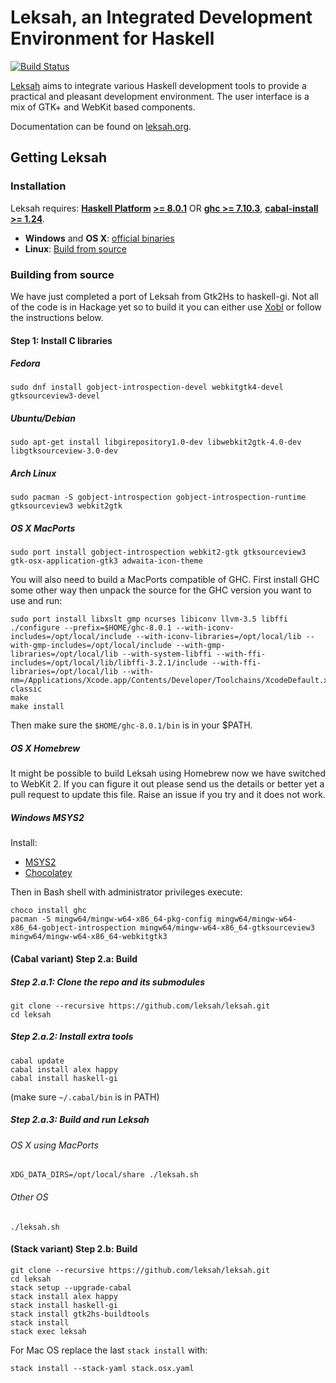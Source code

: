 # Leksah, an Integrated Development Environment for Haskell

[![Build Status](https://secure.travis-ci.org/leksah/leksah.png)](http://travis-ci.org/leksah/leksah)

[Leksah](http://leksah.org/) aims to integrate various Haskell development
tools to provide a practical and pleasant development environment.
The user interface is a mix of GTK+ and WebKit based components.

Documentation can be found on [leksah.org](http://leksah.org/).

## Getting Leksah
### Installation
Leksah requires: **[Haskell Platform](https://www.haskell.org/platform/) [>= 8.0.1](https://www.haskell.org/platform/contents.html)** OR **[ghc >= 7.10.3](https://www.haskell.org/ghc/download)**, **[cabal-install >= 1.24](https://www.haskell.org/cabal/download.html)**.

* **Windows** and **OS X**: [official binaries](https://github.com/leksah/leksah/wiki/download)
* **Linux**: [Build from source](https://github.com/leksah/leksah#building-from-source)

### Building from source
We have just completed a port of Leksah from Gtk2Hs to haskell-gi. Not all of the code is in Hackage yet so to build it you can either use [Xobl](xobl/Readme.md) or follow the instructions below.

#### Step 1: Install C libraries

##### Fedora
`sudo dnf install gobject-introspection-devel webkitgtk4-devel gtksourceview3-devel`

##### Ubuntu/Debian
`sudo apt-get install libgirepository1.0-dev libwebkit2gtk-4.0-dev libgtksourceview-3.0-dev`

##### Arch Linux
`sudo pacman -S gobject-introspection gobject-introspection-runtime gtksourceview3 webkit2gtk`

##### OS X MacPorts
`sudo port install gobject-introspection webkit2-gtk gtksourceview3 gtk-osx-application-gtk3 adwaita-icon-theme`

You will also need to build a MacPorts compatible of GHC. First install GHC some other way then unpack the source for the GHC version you want to use and run:

    sudo port install libxslt gmp ncurses libiconv llvm-3.5 libffi
    ./configure --prefix=$HOME/ghc-8.0.1 --with-iconv-includes=/opt/local/include --with-iconv-libraries=/opt/local/lib --with-gmp-includes=/opt/local/include --with-gmp-libraries=/opt/local/lib --with-system-libffi --with-ffi-includes=/opt/local/lib/libffi-3.2.1/include --with-ffi-libraries=/opt/local/lib --with-nm=/Applications/Xcode.app/Contents/Developer/Toolchains/XcodeDefault.xctoolchain/usr/bin/nm-classic
    make
    make install

Then make sure the `$HOME/ghc-8.0.1/bin` is in your $PATH.

##### OS X Homebrew
It might be possible to build Leksah using Homebrew now we have switched to WebKit 2.  If you can figure it out please send us the details or better yet a pull request to update this file.  Raise an issue if you try and it does not work.

##### Windows MSYS2
Install:
* [MSYS2](https://msys2.github.io/)
* [Chocolatey](https://chocolatey.org/)

Then in Bash shell with administrator privileges execute:

    choco install ghc
    pacman -S mingw64/mingw-w64-x86_64-pkg-config mingw64/mingw-w64-x86_64-gobject-introspection mingw64/mingw-w64-x86_64-gtksourceview3 mingw64/mingw-w64-x86_64-webkitgtk3

#### (Cabal variant) Step 2.a: Build
##### Step 2.a.1: Clone the repo and its submodules

    git clone --recursive https://github.com/leksah/leksah.git
    cd leksah

##### Step 2.a.2: Install extra tools

    cabal update
    cabal install alex happy
    cabal install haskell-gi

(make sure `~/.cabal/bin` is in PATH)
   
##### Step 2.a.3: Build and run Leksah

###### OS X using MacPorts

    XDG_DATA_DIRS=/opt/local/share ./leksah.sh

###### Other OS

    ./leksah.sh

#### (Stack variant) Step 2.b: Build

```
git clone --recursive https://github.com/leksah/leksah.git
cd leksah
stack setup --upgrade-cabal
stack install alex happy
stack install haskell-gi
stack install gtk2hs-buildtools
stack install
stack exec leksah
```

For Mac OS replace the last `stack install` with:

```
stack install --stack-yaml stack.osx.yaml
```
